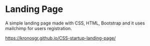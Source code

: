 # Landing Page

A simple landing page made with CSS, HTML, Bootstrap and it uses mailchimp for users registration.

https://kronosgr.github.io/CSS-startup-landing-page/
